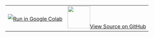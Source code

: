 

<table align="center">
  <td align="center"><a target="_blank" href="https://colab.research.google.com/drive/1PH4kzFjZvlPdIs5LNDjsnssTmO9Cy8bs">
        <img src="http://introtodeeplearning.com/images/colab/colab.png?v2.0"  style="padding-bottom:5px;" />Run in Google Colab</a></td>
  <td align="center"><a target="_blank" href="https://github.com/aamini/introtodeeplearning_labs/blob/master/lab1/Part1_tensorflow.ipynb">
        <img src="http://introtodeeplearning.com/images/colab/github.png"  height="70px" style="padding-bottom:5px;"  />View Source on GitHub</a></td>
</table>
